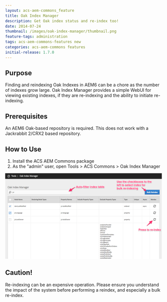 ```yaml
---
layout: acs-aem-commons_feature
title: Oak Index Manager
description: Get Oak index status and re-index too!
date: 2014-07-24
thumbnail: /images/oak-index-manager/thumbnail.png
feature-tags: administration
tags: acs-aem-commons-features new
categories: acs-aem-commons features
initial-release: 1.7.0
---
```


## Purpose

Finding and reindexing Oak Indexes in AEM6 can be a chore as the number of indexes grow large. Oak Index Manager provides a simple WebUI for viewing existing indexes, if they are re-indexing and the ability to initiate re-indexing.

## Prerequisites

An AEM6 Oak-based repository is required. This does not work with a Jackrabbit 2/CRX2 based repository.

## How to Use

1. Install the ACS AEM Commons package
2. As the "admin" user, open Tools > ACS Commons > Oak Index Manager

![image](/acs-aem-commons/images/oak-index-manager/screenshot.png)

## Caution!

Re-indexing can be an expensive operation. Please ensure you understand the impact of the system before performing a reindex, and especially a bulk re-index.